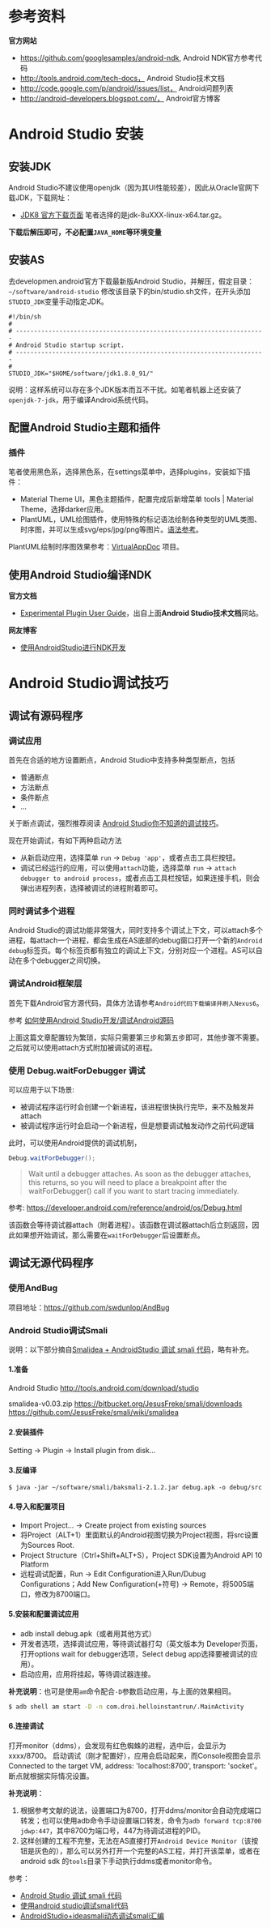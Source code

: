 # 参考资料

**官方网站**
- https://github.com/googlesamples/android-ndk, Android NDK官方参考代码
- http://tools.android.com/tech-docs， Android Studio技术文档
- http://code.google.com/p/android/issues/list， Android问题列表
- http://android-developers.blogspot.com/， Android官方博客

# Android Studio 安装

## 安装JDK

Android Studio不建议使用openjdk（因为其UI性能较差），因此从Oracle官网下载JDK，下载网址：
- [JDK8 官方下载页面](http://www.oracle.com/technetwork/java/javase/downloads/jdk8-downloads-2133151.html)
笔者选择的是jdk-8uXXX-linux-x64.tar.gz。

**下载后解压即可，不必配置`JAVA_HOME`等环境变量**

## 安装AS

去developmen.android官方下载最新版Android Studio，并解压，假定目录：`~/software/android-studio`
修改该目录下的bin/studio.sh文件，在开头添加`STUDIO_JDK`变量手动指定JDK。

```shell
#!/bin/sh
#
# ---------------------------------------------------------------------
# Android Studio startup script.
# ---------------------------------------------------------------------
#
STUDIO_JDK="$HOME/software/jdk1.8.0_91/"
```

说明：这样系统可以存在多个JDK版本而互不干扰。如笔者机器上还安装了`openjdk-7-jdk`，用于编译Android系统代码。

## 配置Android Studio主题和插件

### 插件
笔者使用黑色系，选择黑色系，在settings菜单中，选择plugins，安装如下插件：
- Material Theme UI，黑色主题插件，配置完成后新增菜单 tools | Material Theme，选择darker应用。
- PlantUML，UML绘图插件，使用特殊的标记语法绘制各种类型的UML类图、时序图，并可以生成svg/eps/jpg/png等图片。[语法参考](http://plantuml.com/sequence.html)。

PlantUML绘制时序图效果参考：[VirtualAppDoc](https://github.com/prife/VirtualAppDoc) 项目。

## 使用Android Studio编译NDK

**官方文档**
- [Experimental Plugin User Guide](http://tools.android.com/tech-docs/new-build-system/gradle-experimental)，出自上面**Android Studio技术文档**网站。

**网友博客**
- [使用AndroidStudio进行NDK开发](https://dailyios.com/article/Using_Android_Studio_for_NDK_development.html)

# Android Studio调试技巧

## 调试有源码程序

### 调试应用

首先在合适的地方设置断点，Android Studio中支持多种类型断点，包括
- 普通断点
- 方法断点
- 条件断点
- ...

关于断点调试，强烈推荐阅读 [Android Studio你不知道的调试技巧](http://weishu.me/2015/12/21/android-studio-debug-tips-you-may-not-know/)。

现在开始调试，有如下两种启动方法

- 从新启动应用，选择菜单 `run` -> `Debug 'app'`，或者点击工具栏按钮。
- 调试已经运行的应用，可以使用`attach`功能，选择菜单 `run` -> `attach debugger to android process`，或者点击工具栏按钮，如果连接手机，则会弹出进程列表，选择被调试的进程附着即可。

### 同时调试多个进程

Android Studio的调试功能非常强大，同时支持多个调试上下文，可以attach多个进程，每attach一个进程，都会生成在AS底部的debug窗口打开一个新的`Android debug`标签页。每个标签页都有独立的调试上下文，分别对应一个进程。AS可以自动在多个debugger之间切换。

### 调试Android框架层

首先下载Android官方源代码，具体方法请参考`Android代码下载编译并刷入Nexus6`。

参考 [如何使用Android Studio开发/调试Android源码](http://www.cnblogs.com/Lefter/p/4176991.html)

上面这篇文章配置较为繁琐，实际只需要第三步和第五步即可，其他步骤不需要。之后就可以使用attach方式附加被调试的进程。

### 使用 Debug.waitForDebugger 调试

可以应用于以下场景:
- 被调试程序运行时会创建一个新进程，该进程很快执行完毕，来不及触发并attach
- 被调试程序运行时会启动一个新进程，但是想要调试触发动作之前代码逻辑

此时，可以使用Android提供的调试机制，
```java
Debug.waitForDebugger();
```
> Wait until a debugger attaches. As soon as the debugger attaches, this returns, so you will need to place a breakpoint after the waitForDebugger() call if you want to start tracing immediately.

参考: https://developer.android.com/reference/android/os/Debug.html

该函数会等待调试器attach（附着进程）。该函数在调试器attach后立刻返回，因此如果想开始调试，那么需要在`waitForDebugger`后设置断点。

## 调试无源代码程序

### 使用AndBug

项目地址：https://github.com/swdunlop/AndBug

### Android Studio调试Smali

说明：以下部分摘自[Smalidea + AndroidStudio 调试 smali 代码](https://www.zybuluo.com/oro-oro/note/167401)，略有补充。

#### 1.准备

Android Studio 
http://tools.android.com/download/studio

smalidea-v0.03.zip 
https://bitbucket.org/JesusFreke/smali/downloads 
https://github.com/JesusFreke/smali/wiki/smalidea

#### 2.安装插件

Setting -> Plugin -> Install plugin from disk...

#### 3.反编译

```
$ java -jar ~/software/smali/baksmali-2.1.2.jar debug.apk -o debug/src
```

#### 4.导入和配置项目

- Import Project... -> Create project from existing sources
- 将Project（ALT+1）里面默认的Android视图切换为Project视图，将src设置为Sources Root.
- Project Structure（Ctrl+Shift+ALT+S），Project SDK设置为Android API 10 Platform
- 远程调试配置，Run -> Edit Configuration进入Run/Dubug Configurations；Add New Configuration(+符号) -> Remote，将5005端口，修改为8700端口。

#### 5.安装和配置调试应用

- adb install debug.apk（或者用其他方式） 
- 开发者选项，选择调试应用，等待调试器打勾（英文版本为 Developer页面，打开options wait for debugger选项，Select debug app选择要被调试的应用）。
- 启动应用，应用将挂起，等待调试器连接。

**补充说明**：也可是使用`am`命令配合`-D`参数启动应用，与上面的效果相同。
```bash
$ adb shell am start -D -n com.droi.helloinstantrun/.MainActivity
```

#### 6.连接调试

打开monitor（ddms），会发现有红色蜘蛛的进程，选中后，会显示为xxxx/8700。 
启动调试（刚才配置好），应用会启动起来，而Console视图会显示Connected to the target VM, address: 'localhost:8700', transport: 'socket'。 
断点就根据实际情况设置。

**补充说明**：
1. 根据参考文献的说法，设置端口为8700，打开ddms/monitor会自动完成端口转发；也可以使用adb命令手动设置端口转发，命令为`adb forward tcp:8700 jdwp:447`，其中8700为端口号，447为待调试进程的PID。
1. 这样创建的工程不完整，无法在AS直接打开`Android Device Monitor`（该按钮是灰色的），那么可以另外打开一个完整的AS工程，并打开该菜单，或者在android sdk 的`tools`目录下手动执行ddms或者monitor命令。

参考：
- [Android Studio 调试 smali 代码](http://kiya.space/2016/08/07/use-studio-debug-smali/)
- [使用android studio调试smali代码](http://www.cnblogs.com/gordon0918/p/5570811.html)
- [AndroidStudio+ideasmali动态调试smali汇编](http://www.cnblogs.com/lanrenxinxin/p/4891424.html)
